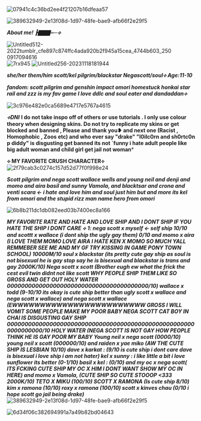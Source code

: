 ![07941c4c36bd2ee4f21207b16dfeaa57](https://github.com/user-attachments/assets/f3477a39-1df0-4a5e-90ad-fd20928a7a71)

![389632949-2e13f08d-1d97-48fe-bae9-afb66f2e29f5](https://github.com/user-attachments/assets/fb871bcb-d963-4af9-8082-6760fcea350f)

*******About me! ┣▇▇▇═─⟡******* 

![Untitled512-2022![tumblr_cfe897c874ffc4ada920b2f945a15cea_4744b603_250](https://github.com/user-attachments/assets/d7f01379-89c6-46c1-bbda-cb8d447a26a9)
0917094616](https://github.com/user-attachments/assets/8443cd70-e985-4fd5-80c2-c08a74de91ba)
![7rx945](https://github.com/user-attachments/assets/de8c82a1-faf1-4a67-9b34-dc4a8d9d1a4c)
![Untitled256-20231118181944](https://github.com/user-attachments/assets/0773a439-d4c7-49e0-8dba-1e2e3347357e)

*****she/her them/him  scott/kel  pilgrim/blackstar  Negascott/soul⟡ Age:11-10*****

***fandom: scott pilgrim and genshin impact omori homestuck  honkai star rail and  zzz is my fav game I love ddlc and soul eater and dandaddan⟡***

![3c976e482e0ca5689e4717e5767a4615](https://github.com/user-attachments/assets/92d0d1a0-906e-4ae5-84af-81a89fe23815)

*****⟡DNI*****
****I do not take inspo off of others or use tutorials . I only use colour theory when designing skins. Do not try to replicate my skins or get blocked and banned  , Please and thank you❥ and next one (Racist , Homophobic , Zoos etc) and who ever say "drake" "l0ilc0rn and sh0rtc0n  p diddy" is disgusting get banned its not `funny i hate adult people like big adult woman and child girl get jail not woman*****

****⟡ MY FAVORITE CRUSH CHARACTER⟡**** ![2f79cab3c0274c157d52d77f0f998e24](https://github.com/user-attachments/assets/685a84e1-dc4a-4cc9-8eef-b432e3367987)

*****Scott pilgrim and nega scott wallace wells and young neil and denji and momo and aira basil and sunny  Vamola, and blacktsar and crona and venti scara <- i hate and love him and soul just him but and more its kel from omori and the stupid rizz man name hero from omori*****

![6b8b211dc1db082eed03b7400ec8a166](https://github.com/user-attachments/assets/be53d195-fb23-40fc-8596-f3e4d39ad76f)


****MY FAVORITE  RATE AND HATE AND LOVE SHIP AND I DONT SHIP  IF YOU HATE THE SHIP I DONT CARE ⟡***
*****1: nega scott x myself <- self ship 10/10 and scottt x wallace (i dont ship the ugly gay them)  0/10 and momo x aira  (I LOVE THEM  MOMO LOVE AIRA I HATE KEN X MOMO SO MUCH YALL REMMEBER SEE ME AND MY GF TRY KISSING IN GAME PONY TOWN SCHOOL) 10000M/10  soul x blackstar (its pretty cute gay ship as soul is not bisexual he is gay stop say he is bisexual and blackstar is trans and gay 2000K/10) Nega scott x scott (Brother eugh ew what the frick  the cest evil twin didnt  not like scott  WHY PEOPLE SHIP THEM LIKE SO GROSS AND   GET OUT   HOLY WATER 0000000000000000000000000000000000000000/10) wallace x todd (9-10/10 its okay is cute ship better than ugly scott x wallace and nega scott x wallace) and nega scott x wallace (EWWWWWWWWWWWWWWWWWWWWWWWW GROSS I WILL VOMIT SOME PEOPLE MAKE MY POOR BABY NEGA SCOTT CAT BOY IN CHAI IS DISGUSTING GAY SHIP 000000000000000000000000000000000000000000000000000000000000000/10 HOLY WATER (NEGA SCOTT IS NOT GAY HOW PEOPLE  THINK HE IS GAY POOR MY BABY Young neil x nega scott  (0000/10)  young neil x scott (000000/10) and raiden x yae miko (AW THE CUTE SHIP IS LESBIAN 10/10)  dave x karkat : (9/10 is cute ship i dont care dave is bisexual i love ship i am not hater) kel x sunny : i like little a bit i love sunflower its better (0-1/10) basil x kel : (0/10) and my oc x nega scott( ITS FCKING CUTE SHIP MY OC X HIM I DONT WANT SHOW MY OC IN HERE) and momo x  Vamola, (CUTE SHIP SO CUTE STOOOP <333 2000K/10) TETO X MIKU  (100/10) SCOTT X RAMONA (Is cute ship 8/10) kim x ramona (10/10) roxy x ramona (100/10) scott x kinves chau (0/10 i hope scott go jail being drake)******
![389632949-2e13f08d-1d97-48fe-bae9-afb66f2e29f5](https://github.com/user-attachments/assets/d7c621f3-a99d-42e0-a86f-d36c22d2ba10)

![6d34f06c382694991a7a49b82bd04643](https://github.com/user-attachments/assets/8936ec28-95d5-4010-a7e9-8a8b1bd2460b)
